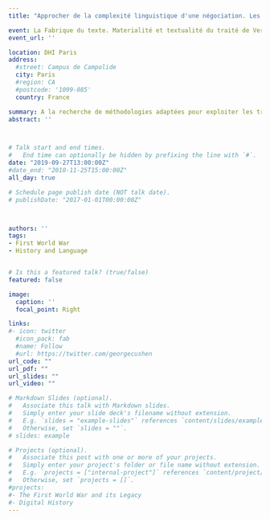 ```yaml
---
title: "Approcher de la complexité linguistique d'une négociation. Les notes de Paul Mantoux à la conférence de la paix"

event: La Fabrique du texte. Materialité et textualité du traité de Versailles. Journée d'études franco-allemande
event_url: ''

location: DHI Paris
address:
  #street: Campus de Campolide
  city: Paris
  #region: CA
  #postcode: '1099-085'
  country: France

summary: A la recherche de méthodologies adaptées pour exploiter les traces d'une traduction en histoire.
abstract: ''



# Talk start and end times.
#   End time can optionally be hidden by prefixing the line with `#`.
date: "2019-09-27T13:00:00Z"
#date_end: "2010-11-25T15:00:00Z"
all_day: true

# Schedule page publish date (NOT talk date).
# publishDate: "2017-01-01T00:00:00Z"



authors: ''
tags: 
- First World War
- History and Language


# Is this a featured talk? (true/false)
featured: false

image:
  caption: ''
  focal_point: Right

links:
#- icon: twitter
  #icon_pack: fab
  #name: Follow
  #url: https://twitter.com/georgecushen
url_code: ""
url_pdf: ""
url_slides: ""
url_video: ""

# Markdown Slides (optional).
#   Associate this talk with Markdown slides.
#   Simply enter your slide deck's filename without extension.
#   E.g. `slides = "example-slides"` references `content/slides/example-slides.md`.
#   Otherwise, set `slides = ""`.
# slides: example

# Projects (optional).
#   Associate this post with one or more of your projects.
#   Simply enter your project's folder or file name without extension.
#   E.g. `projects = ["internal-project"]` references `content/project/deep-learning/index.md`.
#   Otherwise, set `projects = []`.
#projects:
#- The First World War and its Legacy
#- Digital History
---
```

